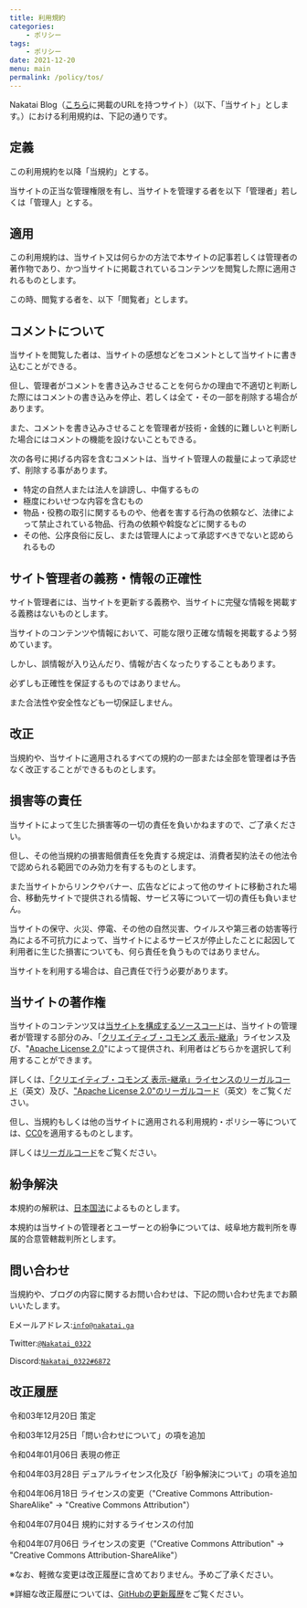 ```yaml
---
title: 利用規約
categories:
    - ポリシー
tags:
    - ポリシー
date: 2021-12-20
menu: main
permalink: /policy/tos/
---
```


Nakatai Blog（[こちら](https://github.com/Nakatai-0322/Blog/blob/main/README.md#ドメインリスト)に掲載のURLを持つサイト）（以下、「当サイト」とします。）における利用規約は、下記の通りです。

<!--more-->

## 定義

この利用規約を以降「当規約」とする。

当サイトの正当な管理権限を有し、当サイトを管理する者を以下「管理者」若しくは「管理人」とする。

## 適用

この利用規約は、当サイト又は何らかの方法で本サイトの記事若しくは管理者の著作物であり、かつ当サイトに掲載されているコンテンツを閲覧した際に適用されるものとします。

この時、閲覧する者を、以下「閲覧者」とします。

## コメントについて

当サイトを閲覧した者は、当サイトの感想などをコメントとして当サイトに書き込むことができる。

但し、管理者がコメントを書き込みさせることを何らかの理由で不適切と判断した際にはコメントの書き込みを停止、若しくは全て・その一部を削除する場合があります。

また、コメントを書き込みさせることを管理者が技術・金銭的に難しいと判断した場合にはコメントの機能を設けないこともできる。

次の各号に掲げる内容を含むコメントは、当サイト管理人の裁量によって承認せず、削除する事があります。

- 特定の自然人または法人を誹謗し、中傷するもの
- 極度にわいせつな内容を含むもの
- 物品・役務の取引に関するものや、他者を害する行為の依頼など、法律によって禁止されている物品、行為の依頼や斡旋などに関するもの
- その他、公序良俗に反し、または管理人によって承認すべきでないと認められるもの

## サイト管理者の義務・情報の正確性

サイト管理者には、当サイトを更新する義務や、当サイトに完璧な情報を掲載する義務はないものとします。

当サイトのコンテンツや情報において、可能な限り正確な情報を掲載するよう努めています。

しかし、誤情報が入り込んだり、情報が古くなったりすることもあります。

必ずしも正確性を保証するものではありません。

また合法性や安全性なども一切保証しません。

## 改正

当規約や、当サイトに適用されるすべての規約の一部または全部を管理者は予告なく改正することができるものとします。

## 損害等の責任

当サイトによって生じた損害等の一切の責任を負いかねますので、ご了承ください。

但し、その他当規約の損害賠償責任を免責する規定は、消費者契約法その他法令で認められる範囲でのみ効力を有するものとします。

また当サイトからリンクやバナー、広告などによって他のサイトに移動された場合、移動先サイトで提供される情報、サービス等について一切の責任も負いません。

当サイトの保守、火災、停電、その他の自然災害、ウイルスや第三者の妨害等行為による不可抗力によって、当サイトによるサービスが停止したことに起因して利用者に生じた損害についても、何ら責任を負うものではありません。

当サイトを利用する場合は、自己責任で行う必要があります。

## 当サイトの著作権

当サイトのコンテンツ又は[当サイトを構成するソースコード](https://github.com/Nakatai-0322/Blog)は、当サイトの管理者が管理する部分のみ、「[クリエイティブ・コモンズ 表示-継承](https://creativecommons.org/licenses/by-sa/4.0/deed.ja)」ライセンス及び、"[Apache License 2.0](https://www.apache.org/licenses/LICENSE-2.0)"によって提供され、利用者はどちらかを選択して利用することができます。

詳しくは、[「クリエイティブ・コモンズ 表示-継承」ライセンスのリーガルコード](https://creativecommons.org/licenses/by-sa/4.0/legalcode.txt)（英文）及び、["Apache License 2.0"のリーガルコード](https://www.apache.org/licenses/LICENSE-2.0.txt)（英文）をご覧ください。

但し、当規約もしくは他の当サイトに適用される利用規約・ポリシー等については、[CC0](https://creativecommons.org/publicdomain/zero/1.0/deed.ja)を適用するものとします。

詳しくは[リーガルコード](https://creativecommons.org/publicdomain/zero/1.0/legalcode.txt)をご覧ください。

## 紛争解決

本規約の解釈は、[日本国法](https://elaws.e-gov.go.jp/)によるものとします。

本規約は当サイトの管理者とユーザーとの紛争については、岐阜地方裁判所を専属的合意管轄裁判所とします。

## 問い合わせ

当規約や、ブログの内容に関するお問い合わせは、下記の問い合わせ先までお願いいたします。

Eメールアドレス:[`info@nakatai.ga`](mailto:info@nakatai.ga)

Twitter:[`@Nakatai_0322`](https://go.nakatai.ga/twitter)

Discord:[`Nakatai_0322#6872`](https://go.nakatai.ga/discord)

## 改正履歴

令和03年12月20日  策定

令和03年12月25日「問い合わせについて」の項を追加

令和04年01月06日  表現の修正

令和04年03月28日  デュアルライセンス化及び「紛争解決について」の項を追加

令和04年06月18日  ライセンスの変更（"Creative Commons Attribution-ShareAlike" → "Creative Commons Attribution"）

令和04年07月04日  規約に対するライセンスの付加

令和04年07月06日  ライセンスの変更（"Creative Commons Attribution" → "Creative Commons Attribution-ShareAlike"）

※なお、軽微な変更は改正履歴に含めておりません。予めご了承ください。

※詳細な改正履歴については、[GitHubの更新履歴](https://github.com/Nakatai-0322/blog/commits/main/src/_posts/tos.md)をご覧ください。
